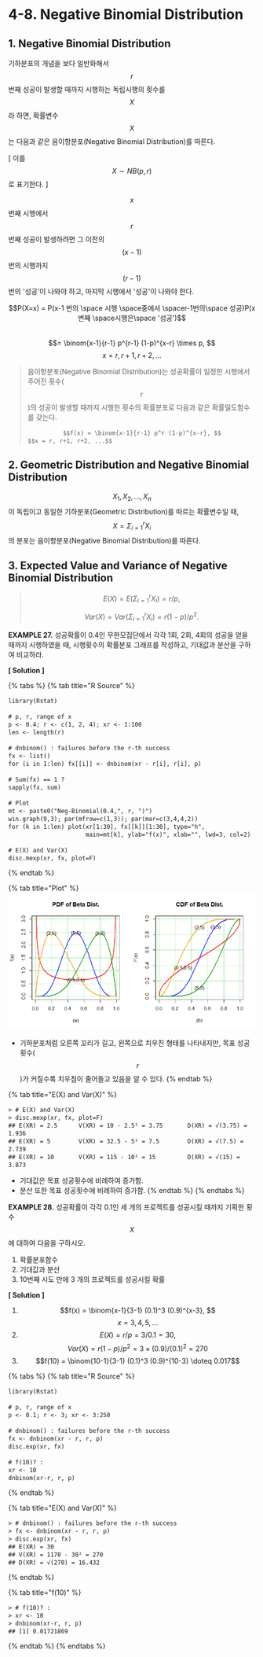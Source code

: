 # 4-8. Negative Binomial Distribution

## 1. Negative Binomial Distribution

기하분포의 개념을 보다 일반화해서 $$r$$ 번째 성공이 발생할 때까지 시행하는 독립시행의 횟수를 $$X$$ 라 하면, 확률변수 $$X$$는 다음과 같은 음이항분포\(Negative Binomial Distribution\)를 따른다. 

 \[ 이를 $$X \sim NB(p, r)$$ 로 표기한다. \]

$$x$$번째 시행에서 $$r$$번째 성공이 발생하려면 그 이전의 $$(x-1) $$ 번의 시행까지 $$(r-1)$$번의 '성공'이 나와야 하고, 마지막 시행에서 '성공'이 나와야 한다. 

$$P(X=x) = P(x-1 번의 \space 시행 \space중에서 \spacer-1번의\space 성공)P(x번째 \space시행은\space  '성공')$$   
                      $$= \binom{x-1}{r-1} p^{r-1} (1-p)^{x-r} \times p, $$       $$x = r, r+1, r+2, ...$$ 

     

> 음이항분포\(Negative Binomial Distribution\)는 성공확률이  일정한 시행에서 주어진 횟수\($$r$$\)의 성공이 발생할 때까지 시행한 횟수의 확률분포로 다음과 같은 확률밀도함수를 갖는다.
>
>               $$f(x) = \binom{x-1}{r-1} p^r (1-p)^{x-r}, $$         $$x = r, r+1, r+2, ...$$



## 2. Geometric Distribution and Negative Binomial Distribution

$$X_1, X_2, ..., X_n$$ 이 독립이고 동일한 기하분포\(Geometric Distribution\)를 따르는 확률변수일 때,  $$X = \Sigma _{i=1}^{r}X_i$$ 의 분포는 음이항분포\(Negative Binomial Distribution\)를 따른다. 



## 3. Expected Value and Variance of Negative Binomial Distribution

> $$E(X) =  E(\Sigma _{i=1}^{r}X_i) = r/p, $$ 
>
> $$Var(X) = Var(\Sigma _{i=1}^{r}X_i) = r(1-p) / p^2.$$



**EXAMPLE 27.** 성공확률이 0.4인 무한모집단에서 각각 1회, 2회, 4회의 성공을 얻을 때까지 시행하였을 때, 시행횟수의 확률분포 그래프를 작성하고, 기대값과 분산을 구하여 비교하라.

**\[ Solution \]**

{% tabs %}
{% tab title="R Source" %}
```text
library(Rstat)

# p, r, range of x
p <- 0.4; r <- c(1, 2, 4); xr <- 1:100
len <- length(r)

# dnbinom() : failures before the r-th success
fx <- list()
for (i in 1:len) fx[[i]] <- dnbinom(xr - r[i], r[i], p)

# Sum(fx) == 1 ?
sapply(fx, sum)

# Plot
mt <- paste0("Neg-Binomial(0.4,", r, ")")
win.graph(9,3); par(mfrow=c(1,3)); par(mar=c(3,4,4,2))
for (k in 1:len) plot(xr[1:30], fx[[k]][1:30], type="h", 
                      main=mt[k], ylab="f(x)", xlab="", lwd=3, col=2)

# E(X) and Var(X)
disc.mexp(xr, fx, plot=F)
```
{% endtab %}

{% tab title="Plot" %}
![](../.gitbook/assets/image%20%28109%29.png)

* 기하분포처럼 오른쪽 꼬리가 길고, 왼쪽으로 치우친 형태를 나타내지만, 목표 성공횟수\( $$r$$ \)가 커질수록 치우침이 줄어들고 있음을 알 수 있다.
{% endtab %}

{% tab title="E\(X\) and Var\(X\)" %}
```text
> # E(X) and Var(X)
> disc.mexp(xr, fx, plot=F)
## E(XR) = 2.5      V(XR) = 10 - 2.5² = 3.75       D(XR) = √(3.75) = 1.936 
## E(XR) = 5        V(XR) = 32.5 - 5² = 7.5        D(XR) = √(7.5) = 2.739 
## E(XR) = 10       V(XR) = 115 - 10² = 15         D(XR) = √(15) = 3.873
```

* 기대값은 목표 성공횟수에 비례하여 증가함.
* 분산 또한 목표 성공횟수에 비례하여 증가함.
{% endtab %}
{% endtabs %}



**EXAMPLE 28.** 성공확률이 각각 0.1인 세 개의 프로젝트를 성공시킬 때까지 기획한 횟수 $$X$$ 에 대하여 다음을 구하시오.

1. 확률분포함수
2. 기대값과 분산
3. 10번째 시도 만에 3 개의 프로젝트를 성공시킬 확률

**\[ Solution \]**

1. $$f(x) = \binom{x-1}{3-1} (0.1)^3 (0.9)^{x-3}, $$       $$x = 3, 4, 5, ...$$ 
2.  $$E(X) =  r/p = 3/0.1 = 30, $$     $$Var(X) =r(1-p) / p^2 = 3 \times (0.9) / (0.1) ^ 2 = 270$$ 
3.   $$f(10) = \binom{10-1}{3-1} (0.1)^3 (0.9)^{10-3}  \doteq 0.017$$ 

{% tabs %}
{% tab title="R Source" %}
```text
library(Rstat)

# p, r, range of x
p <- 0.1; r <- 3; xr <- 3:250

# dnbinom() : failures before the r-th success
fx <- dnbinom(xr - r, r, p)
disc.exp(xr, fx)

# f(10)? :
xr <- 10
dnbinom(xr-r, r, p)
```
{% endtab %}

{% tab title="E\(X\) and Var\(X\)" %}
```text
> # dnbinom() : failures before the r-th success
> fx <- dnbinom(xr - r, r, p)
> disc.exp(xr, fx)
## E(XR) = 30 
## V(XR) = 1170 - 30² = 270 
## D(XR) = √(270) = 16.432
```
{% endtab %}

{% tab title="f\(10\)" %}
```text
> # f(10)? :
> xr <- 10
> dnbinom(xr-r, r, p)
## [1] 0.01721869
```
{% endtab %}
{% endtabs %}

